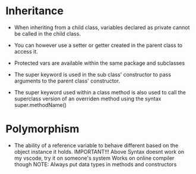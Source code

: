 # Inheritance

- When inheriting from a child class, variables declared as private cannot be called in the child class. 
- You can however use a setter or getter created in the parent class to access it.
- Protected vars are available within the same package and subclasses

- The super keyword is used in the sub class' constructor to pass arguments to the parent class' constructor.
- The super keyword used within a class method is also used to call the superclass version of an overriden method using the syntax super.methodName()


# Polymorphism

- The ability of a reference variable to behave different based on the object instance it holds. 
IMPORTANT!!! Above Syntax doesnt work on my vscode, try it on someone's system
Works on online compiler though
NOTE: Always put data types in methods and constructors